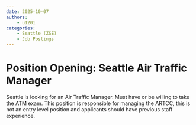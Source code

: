 ```yaml
---
date: 2025-10-07
authors:
    - u1201
categories:
    - Seattle (ZSE)
    - Job Postings
---
```

# Position Opening: Seattle Air Traffic Manager
Seattle is looking for an Air Traffic Manager. Must have or be willing to take the ATM exam. This position is responsible for managing the ARTCC, this is not an entry level position and applicants should have previous staff experience.